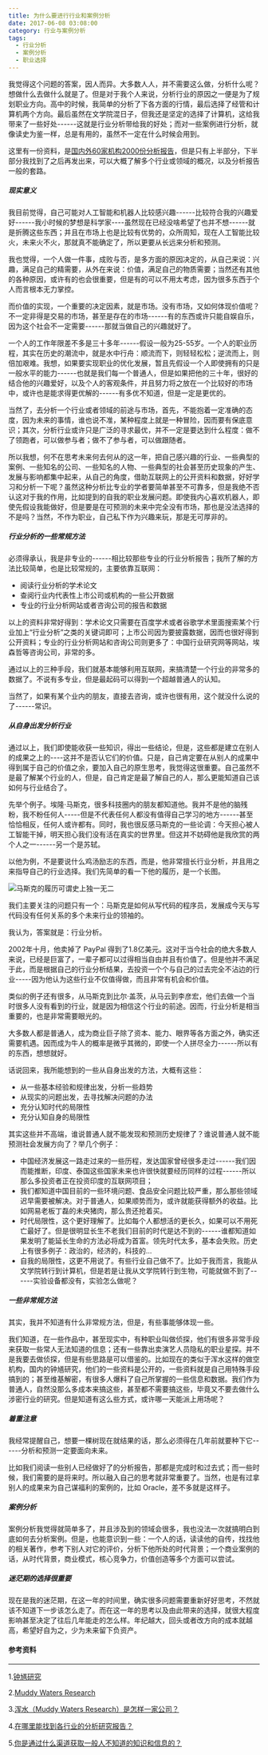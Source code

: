 ```yaml
---
title: 为什么要进行行业和案例分析
date: 2017-06-08 03:08:00
category: 行业与案例分析
tags:
  - 行业分析
  - 案例分析
  - 职业选择
---
```


我觉得这个问题的答案，因人而异。大多数人人，并不需要这么做，分析什么呢？想做什么去做什么就是了。但是对于我个人来说，分析行业的原因之一便是为了规划职业方向。高中的时候，我简单的分析了下各方面的行情，最后选择了经管和计算机两个方向。最后虽然在文学院混日子，但我还是坚定的选择了计算机，这给我带来了一些好处------这就是行业分析带给我的好处；而对一些案例进行分析，就像读史为鉴一样，总是有用的，虽然不一定在什么时候会用到。

这里有一份资料，是[国内外60家机构2000份分析报告](https://pan.baidu.com/s/1kVojtUf)，但是只有上半部分，下半部分我找到了之后再发出来，可以大概了解多个行业或领域的概况，以及分析报告一般的套路。

<!--more-->
##### 现实意义
我目前觉得，自己可能对人工智能和机器人比较感兴趣------比较符合我的兴趣爱好------我小时候的梦想是科学家----虽然现在已经没啥希望了也并不想------就是折腾这些东西；并且在市场上也是比较有优势的，众所周知，现在人工智能比较火，未来火不火，那就真不能确定了，所以更要从长远来分析和预测。

我也觉得，一个人做一件事，成败与否，是多方面的原因决定的，从自己来说：兴趣，满足自己的精需要，从外在来说：价值，满足自己的物质需要；当然还有其他的各种原因，或许有的也会很重要，但是有的可以不用太考虑，因为很多东西于个人而言根本无力掌控。

而价值的实现，一个重要的决定因素，就是市场。没有市场，又如何体现价值呢？不一定非得是交易的市场，甚至是存在的市场------有的东西或许只能自娱自乐，因为这个社会不一定需要------那就当做自己的兴趣就好了。

一个人的工作年限差不多是三十多年------假设一般为25-55岁。一个人的职业历程，其实在历史的潮流中，就是水中行舟：顺流而下，则轻轻松松；逆流而上，则倍加艰难。我想，如果要实现职业的优化发展，暂且先假设一个人即使拥有的只是一般水平的能力------也就是我们每一个普通人，但是如果把他的三十年，很好的结合他的兴趣爱好，以及个人的客观条件，并且努力将之放在一个比较好的市场中，或许也是能求得更优解的------有多优不知道，但是一定是更优的。

当然了，去分析一个行业或者领域的前途与市场，首先，不能抱着一定准确的态度，因为未来的事情，谁也说不准，某种程度上就是一种冒险，因而要有保底意识；其次，分析行业或许只是广泛的寻求最优，并不一定是要达到什么程度：做不了领跑者，可以做参与者；做不了参与者，可以做跟随者。

所以我想，何不在思考未来何去何从的这一年，把自己感兴趣的行业、一些典型的案例、一些知名的公司、一些知名的人物、一些典型的社会甚至历史现象的产生、发展与影响都集中起来，从自己的角度，借助互联网上的公开资料和数据，好好学习和分析一下呢？虽然这种分析比专业的学者要简单甚至不可靠多，但是我绝不否认这对于我的作用，比如提到的自我的职业发展问题。即使我内心喜欢机器人，即使先假设我能做好，但是要是在可预测的未来中完全没有市场，那也是没法选择的不是吗？当然，不作为职业，自己私下作为兴趣来玩，那是无可厚非的。

##### 行业分析的一些常规方法
必须得承认，我是非专业的------相比较那些专业的行业分析报告；我所了解的方法比较简单，也是比较常规的，主要依靠互联网：

* 阅读行业分析的学术论文
* 查阅行业内代表性上市公司或机构的一些公开数据
* 专业的行业分析网站或者咨询公司的报告和数据

以上的资料非常好得到：学术论文只需要在百度学术或者谷歌学术里面搜索某个行业加上“行业分析”之类的关键词即可；上市公司因为要披露数据，因而也很好得到公开资料；专业的行业分析网站和咨询公司则更多了：中国行业研究网等网站，埃森哲等咨询公司，非常的多。

通过以上的三种手段，我们就基本能够利用互联网，来搞清楚一个行业的非常多的数据了。不说有多专业，但是最起码可以得到一个超越普通人的认知。

当然了，如果有某个业内的朋友，直接去咨询，或许也很有用，这个就没什么说的了------常识。

##### 从自身出发分析行业

通过以上，我们即使能收获一些知识，得出一些结论，但是，这些都是建立在别人的成果之上的----这并不是否认它们的价值。只是，自己肯定要在从别人的成果中得到属于自己的价值之余，要加入自己的原生思考，我觉得这很重要。自己虽然不是最了解某个行业的人，但是，自己肯定是最了解自己的人，那么更能知道自己该如何与行业结合了。

先举个例子。埃隆·马斯克，很多科技圈内的朋友都知道他。我并不是他的脑残粉，我不粉任何人-----但是不代表任何人都没有值得自己学习的地方------甚至恰恰相反，任何人或许都有。同时，我也很反感马斯克的一些论调：今天担心被人工智能干掉，明天担心我们没有活在真实的世界里。但这并不妨碍他是我欣赏的两个人之一------另一个是苏轼。

以他为例，不是要说什么鸡汤励志的东西，而是，他非常擅长行业分析，并且用之来指导自己的行业选择。我们先简单的看一下他的履历，是一个长图。

![马斯克的履历可谓史上独一无二](为什么要进行行业和案例分析/1.jpg)

我们主要关注的问题只有一个：马斯克是如何从写代码的程序员，发展成今天与写代码没有任何关系的多个未来行业的领袖的。

我认为，答案就是：行业分析。

2002年十月，他卖掉了 PayPal 得到了1.8亿美元。这对于当今社会的绝大多数人来说，已经是巨富了，一辈子都可以过得相当自由并且有价值了。但是他并不满足于此，而是根据自己的行业分析结果，去投资一个个与自己的过去完全不沾边的行业-----因为他认为这些行业不仅值得做，而且非常有机会和价值。

类似的例子还有很多，从马斯克到比尔·盖茨，从马云到李彦宏，他们去做一个当时很多人没有看到的行业，就是因为相信这个行业的前途。因而，行业分析是相当重要的，也是非常需要眼光的。

大多数人都是普通人，成为商业巨子除了资本、能力、眼界等各方面之外，确实还需要机遇。因而成为牛人的概率是微乎其微的，即使一个人拼尽全力------所以有的东西，想想就好。

话说回来，我所能想到的一些从自身出发的方法，大概有这些：

* 从一些基本经验和规律出发，分析一些趋势
* 从现实的问题出发，去寻找解决问题的办法
* 充分认知时代的局限性
* 充分认知自身的局限性

其实这些并不高端，谁说普通人就不能发现和预测历史规律了？谁说普通人就不能预测社会发展方向了？举几个例子：

* 中国经济发展这一路走过来的一些历程，发达国家曾经很多走过------我们因而能推断，印度、泰国这些国家未来也许很快就要经历同样的过程------所以那么多投资者正在投资印度的互联网项目；
* 我们都知道中国目前的一些环境问题、食品安全问题比较严重，那么那些领域迟早需要被解决。对于普通人，如果顺势而为，或许就能获得额外的收益。比如网易老板丁磊的未央猪肉，那么贵还抢着买。
* 时代局限性，这个更好理解了。比如每个人都想活的更长久，如果可以不用死亡最好了。但是很明显长生不老我们目前的时代是达不到的------谁都知道如果发明了能延长生命的方法必将成为首富。领先时代太多，基本会失败。历史上有很多例子：政治的，经济的，科技的...
* 自我的局限性，这更不用说了。有些行业自己做不了。比如于我而言，我能从文学院转行到计算机，但是若是让我从文学院转行到生物，可能就做不到了------实验设备都没有，实验怎么做呢？


##### 一些非常规方法
其实，我并不知道有什么非常规方法，但是，有些事能够体现一些。

我们知道，在一些作品中，甚至现实中，有种职业叫做侦探，他们有很多非常手段来获取一些常人无法知道的信息；还有一些靠出卖演艺人员隐私的职业星探。并不是我要去做侦探，但是有些思路是可以借鉴的。比如现在的类似于浑水这样的做空机构，国内的钟馗研究，他们的一些资料是公开的，一些资料就是自己用特殊手段搞到的；甚至维基解密，有很多人爆料了自己所掌握的一些信息和数据。我们作为普通人，自然没那么多成本来搞这些，甚至都不需要搞这些，毕竟又不要去做什么涉密行业的研究。但是知道有这么些方式，或许哪一天能派上用场呢？

##### 着重注意

我经常提醒自己，想要一棵树现在就结果的话，那么必须得在几年前就要种下它------分析和预测一定要面向未来。

比如我们阅读一些别人已经做好了的分析报告，那都是完成时和过去式；而一些时候，我们需要的是将来时。所以融入自己的思考就非常重要了。当然，也是有过拿别人的成果来为自己谋福利的案例的，比如 Oracle，差不多就是这样子。


##### 案例分析

案例分析我觉得就简单多了，并且涉及到的领域会很多，我也没法一次就搞明白到底如何去分析案例。但是，也能意识到一些：一个人的话，读读他的自传，找找他的相关著作，参考下别人对它的评价，分析下他所处的时代背景；一个商业案例的话，从时代背景，商业模式，核心竞争力，价值创造等多个方面可以尝试。

##### 迷茫期的选择很重要

现在是我的迷茫期，在这一年的时间里，确实很多问题需要重新好好思考，不然就该不知道下一步该怎么走了。而在这一年的思考以及由此带来的选择，就很大程度影响甚至决定了往后几年能走的怎么样。年纪越大，回头或者改方向的成本就越高，希望好自为之，少为未来留下负资产。

#### 参考资料
----
1.[钟馗研究](http://zhongkuiresearch.com/)

2.[Muddy Waters Research](http://www.muddywatersresearch.com/)

3.[浑水（Muddy Waters Research）是怎样一家公司？](https://www.zhihu.com/question/19645329)

4.[在哪里能找到各行业的分析研究报告？](https://www.zhihu.com/question/19766160)

5.[你是通过什么渠道获取一般人不知道的知识和信息的？](https://www.zhihu.com/question/24326030/answer/98064879)
